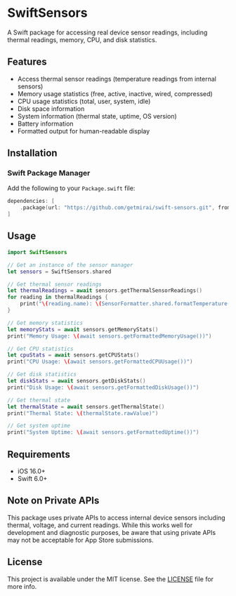 # SwiftSensors

A Swift package for accessing real device sensor readings, including thermal readings, memory, CPU, and disk statistics.

## Features

- Access thermal sensor readings (temperature readings from internal sensors)
- Memory usage statistics (free, active, inactive, wired, compressed)
- CPU usage statistics (total, user, system, idle)
- Disk space information
- System information (thermal state, uptime, OS version)
- Battery information
- Formatted output for human-readable display

## Installation

### Swift Package Manager

Add the following to your `Package.swift` file:

```swift
dependencies: [
    .package(url: "https://github.com/getmirai/swift-sensors.git", from: "0.0.1")
]
```

## Usage

```swift
import SwiftSensors

// Get an instance of the sensor manager
let sensors = SwiftSensors.shared

// Get thermal sensor readings
let thermalReadings = await sensors.getThermalSensorReadings()
for reading in thermalReadings {
    print("\(reading.name): \(SensorFormatter.shared.formatTemperature(reading.temperature))")
}

// Get memory statistics
let memoryStats = await sensors.getMemoryStats()
print("Memory Usage: \(await sensors.getFormattedMemoryUsage())")

// Get CPU statistics
let cpuStats = await sensors.getCPUStats()
print("CPU Usage: \(await sensors.getFormattedCPUUsage())")

// Get disk statistics
let diskStats = await sensors.getDiskStats()
print("Disk Usage: \(await sensors.getFormattedDiskUsage())")

// Get thermal state
let thermalState = await sensors.getThermalState()
print("Thermal State: \(thermalState.rawValue)")

// Get system uptime
print("System Uptime: \(await sensors.getFormattedUptime())")
```

## Requirements

- iOS 16.0+
- Swift 6.0+

## Note on Private APIs

This package uses private APIs to access internal device sensors including thermal, voltage, and current readings. While this works well for development and diagnostic purposes, be aware that using private APIs may not be acceptable for App Store submissions.

## License

This project is available under the MIT license. See the [LICENSE](LICENSE) file for more info.
